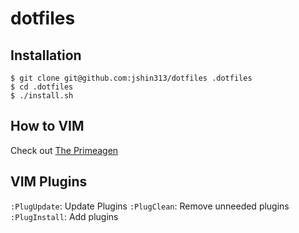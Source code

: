 # dotfiles

## Installation
```console
$ git clone git@github.com:jshin313/dotfiles .dotfiles
$ cd .dotfiles
$ ./install.sh
```

## How to VIM
Check out [The Primeagen](https://www.youtube.com/channel/UC8ENHE5xdFSwx71u3fDH5Xw)

## VIM Plugins
`:PlugUpdate`: Update Plugins
`:PlugClean`: Remove unneeded plugins
`:PlugInstall`: Add plugins
